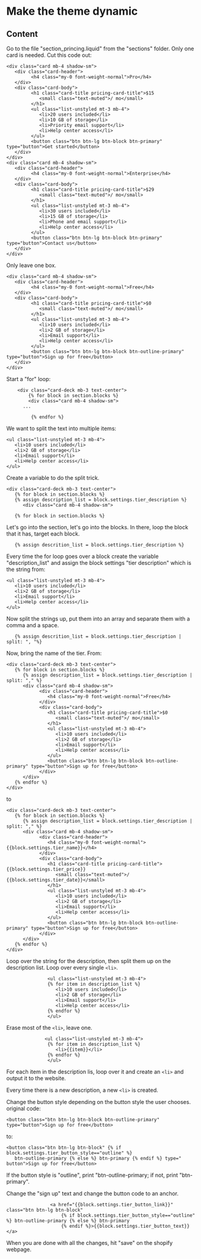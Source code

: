 # Make the theme dynamic

## Content


Go to the file "section_princing.liquid" from the "sections" folder. Only one card is needed. Cut this code out:
```
<div class="card mb-4 shadow-sm">
   <div class="card-header">
         <h4 class="my-0 font-weight-normal">Pro</h4>
   </div>
   <div class="card-body">
         <h1 class="card-title pricing-card-title">$15
            <small class="text-muted">/ mo</small>
         </h1>
         <ul class="list-unstyled mt-3 mb-4">
            <li>20 users included</li>
            <li>10 GB of storage</li>
            <li>Priority email support</li>
            <li>Help center access</li>
         </ul>
         <button class="btn btn-lg btn-block btn-primary" type="button">Get started</button>
   </div>
</div>
<div class="card mb-4 shadow-sm">
   <div class="card-header">
         <h4 class="my-0 font-weight-normal">Enterprise</h4>
   </div>
   <div class="card-body">
         <h1 class="card-title pricing-card-title">$29
            <small class="text-muted">/ mo</small>
         </h1>
         <ul class="list-unstyled mt-3 mb-4">
            <li>30 users included</li>
            <li>15 GB of storage</li>
            <li>Phone and email support</li>
            <li>Help center access</li>
         </ul>
         <button class="btn btn-lg btn-block btn-primary" type="button">Contact us</button>
   </div>
</div>
```  
Only leave one box.
```  
<div class="card mb-4 shadow-sm">
   <div class="card-header">
         <h4 class="my-0 font-weight-normal">Free</h4>
   </div>
   <div class="card-body">
         <h1 class="card-title pricing-card-title">$0
            <small class="text-muted">/ mo</small>
         </h1>
         <ul class="list-unstyled mt-3 mb-4">
            <li>10 users included</li>
            <li>2 GB of storage</li>
            <li>Email support</li>
            <li>Help center access</li>
         </ul>
         <button class="btn btn-lg btn-block btn-outline-primary" type="button">Sign up for free</button>
   </div>
</div>
```  
Start a "for" loop:
```
    <div class="card-deck mb-3 text-center">
        {% for block in section.blocks %}
        <div class="card mb-4 shadow-sm">
      ...

         {% endfor %}

```  

We want to split the text into multiple items:
```
<ul class="list-unstyled mt-3 mb-4">
   <li>10 users included</li>
   <li>2 GB of storage</li>
   <li>Email support</li>
   <li>Help center access</li>
</ul>
```  

Create a variable to do the split trick. 
```  
<div class="card-deck mb-3 text-center">
   {% for block in section.blocks %}
   {% assign description_list = block.settings.tier_description %}
      <div class="card mb-4 shadow-sm">
```  

```
   {% for block in section.blocks %}
```
Let's go into the section, let's go into the blocks. In there, loop the block that it has, target each block. 

```
   {% assign descrition_list = block.settings.tier_description %}
```
Every time the for loop goes over a block create the variable "description_list" and assign the block settings "tier description" which is the string from:
```
<ul class="list-unstyled mt-3 mb-4">
   <li>10 users included</li>
   <li>2 GB of storage</li>
   <li>Email support</li>
   <li>Help center access</li>
</ul>
``` 

Now split the strings up, put them into an array and separate them with a comma and a space.
```
   {% assign descrition_list = block.settings.tier_description | split: ", "%}
```  

Now, bring the name of the tier.
From:
```
<div class="card-deck mb-3 text-center">
   {% for block in section.blocks %}
      {% assign description_list = block.settings.tier_description | split: "," %}
      <div class="card mb-4 shadow-sm">
            <div class="card-header">
               <h4 class="my-0 font-weight-normal">Free</h4>
            </div>
            <div class="card-body">
               <h1 class="card-title pricing-card-title">$0
                  <small class="text-muted">/ mo</small>
               </h1>
               <ul class="list-unstyled mt-3 mb-4">
                  <li>10 users included</li>
                  <li>2 GB of storage</li>
                  <li>Email support</li>
                  <li>Help center access</li>
               </ul>
               <button class="btn btn-lg btn-block btn-outline-primary" type="button">Sign up for free</button>
            </div>
      </div>
   {% endfor %}
</div>
```
to
```
<div class="card-deck mb-3 text-center">
   {% for block in section.blocks %}
      {% assign description_list = block.settings.tier_description | split: "," %}
      <div class="card mb-4 shadow-sm">
            <div class="card-header">
               <h4 class="my-0 font-weight-normal">{{block.settings.tier_name}}</h4>
            </div>
            <div class="card-body">
               <h1 class="card-title pricing-card-title">{{block.settings.tier_price}}
                  <small class="text-muted">/ {{block.settings.tier_date}}</small>
               </h1>
               <ul class="list-unstyled mt-3 mb-4">
                  <li>10 users included</li>
                  <li>2 GB of storage</li>
                  <li>Email support</li>
                  <li>Help center access</li>
               </ul>
               <button class="btn btn-lg btn-block btn-outline-primary" type="button">Sign up for free</button>
            </div>
      </div>
   {% endfor %}
</div>
```

Loop over the string for the description, then split them up on the description list. Loop over every single ```<li>```.  
```
               <ul class="list-unstyled mt-3 mb-4">
               {% for item in description_list %}
                  <li>10 users included</li>
                  <li>2 GB of storage</li>
                  <li>Email support</li>
                  <li>Help center access</li>
               {% endfor %}
               </ul>
```  
Erase most of the ```<li>```, leave one.
```
              <ul class="list-unstyled mt-3 mb-4">
               {% for item in description_list %}
                  <li>{{item}}</li>
               {% endfor %}
               </ul>
```
For each item in the description lis, loop over it and create an ```<li>``` and output it to the website.  

Every time there is a new description, a new ```<li>``` is created.  

Change the button style depending on the button style the user chooses.
original code:
```
<button class="btn btn-lg btn-block btn-outline-primary" type="button">Sign up for free</button>
```
to:
```
<button class="btn btn-lg btn-block" {% if block.settings.tier_button_style=="outline" %}
   btn-outline-primary {% else %} btn-primary {% endif %} type=" button">Sign up for free</button>
```  
If the button style is "outline", print "btn-outline-primary; if not, print "btn-primary".  

Change the "sign up" text and change the button code to an anchor.  
```  
                <a href="{{block.settings.tier_button_link}}" class="btn btn-lg btn-block"
                    {% if block.settings.tier_button_style=="outline" %} btn-outline-primary {% else %} btn-primary
                    {% endif %}>{{block.settings.tier_button_text}} </a>
```  
When you are done with all the changes, hit "save" on the shopify webpage.  



